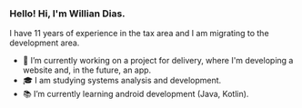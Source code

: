 ### Hello! Hi, I'm Willian Dias. 

I have 11 years of experience in the tax area and I am migrating to the development area.

- 🔭 I’m currently working on a project for delivery, where I'm developing a website and, in the future, an app.
- 🎓 I am studying systems analysis and development.
- 📚 I’m currently learning android development (Java, Kotlin).



<!--
**williandiasc/williandiasc** is a ✨ _special_ ✨ repository because its `README.md` (this file) appears on your GitHub profile.





